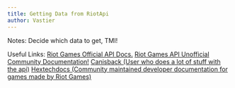 ```yaml
---
title: Getting Data from RiotApi
author: Vastier
---
```



Notes:
	Decide which data to get, TMI!











Useful Links:
	[Riot Games Official API Docs.](https://developer.riotgames.com/docs/lol)
	[Riot Games API Unofficial Community Documentation!](https://riot-api-libraries.readthedocs.io/en/latest/index.html)
	[Canisback (User who does a lot of stuff with the api)](https://canisback.com/)
	[Hextechdocs (Community maintained developer documentation for games made by Riot Games)](https://hextechdocs.dev/)
	